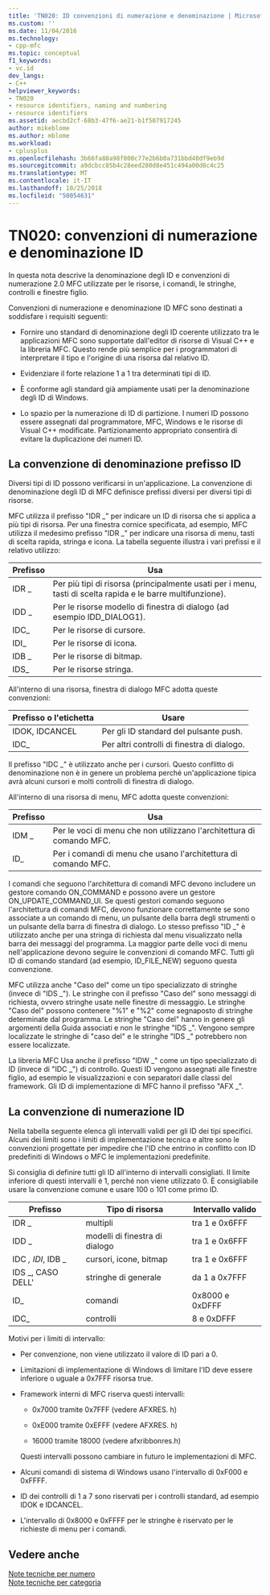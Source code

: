 ```yaml
---
title: 'TN020: ID convenzioni di numerazione e denominazione | Microsoft Docs'
ms.custom: ''
ms.date: 11/04/2016
ms.technology:
- cpp-mfc
ms.topic: conceptual
f1_keywords:
- vc.id
dev_langs:
- C++
helpviewer_keywords:
- TN020
- resource identifiers, naming and numbering
- resource identifiers
ms.assetid: aecbd2cf-68b3-47f6-ae21-b1f507917245
author: mikeblome
ms.author: mblome
ms.workload:
- cplusplus
ms.openlocfilehash: 3b66fa88a98f800c77e2b6b0a731bbd40df9eb9d
ms.sourcegitcommit: a9dcbcc85b4c28eed280d8e451c494a00d8c4c25
ms.translationtype: MT
ms.contentlocale: it-IT
ms.lasthandoff: 10/25/2018
ms.locfileid: "50054631"
---
```

# <a name="tn020-id-naming-and-numbering-conventions"></a>TN020: convenzioni di numerazione e denominazione ID

In questa nota descrive la denominazione degli ID e convenzioni di numerazione 2.0 MFC utilizzate per le risorse, i comandi, le stringhe, controlli e finestre figlio.

Convenzioni di numerazione e denominazione ID MFC sono destinati a soddisfare i requisiti seguenti:

- Fornire uno standard di denominazione degli ID coerente utilizzato tra le applicazioni MFC sono supportate dall'editor di risorse di Visual C++ e la libreria MFC. Questo rende più semplice per i programmatori di interpretare il tipo e l'origine di una risorsa dal relativo ID.

- Evidenziare il forte relazione 1 a 1 tra determinati tipi di ID.

- È conforme agli standard già ampiamente usati per la denominazione degli ID di Windows.

- Lo spazio per la numerazione di ID di partizione. I numeri ID possono essere assegnati dal programmatore, MFC, Windows e le risorse di Visual C++ modificate. Partizionamento appropriato consentirà di evitare la duplicazione dei numeri ID.

## <a name="the-id-prefix-naming-convention"></a>La convenzione di denominazione prefisso ID

Diversi tipi di ID possono verificarsi in un'applicazione. La convenzione di denominazione degli ID di MFC definisce prefissi diversi per diversi tipi di risorse.

MFC utilizza il prefisso "IDR _" per indicare un ID di risorsa che si applica a più tipi di risorsa. Per una finestra cornice specificata, ad esempio, MFC utilizza il medesimo prefisso "IDR _" per indicare una risorsa di menu, tasti di scelta rapida, stringa e icona. La tabella seguente illustra i vari prefissi e il relativo utilizzo:

|Prefisso|Usa|
|------------|---------|
|IDR _|Per più tipi di risorsa (principalmente usati per i menu, tasti di scelta rapida e le barre multifunzione).|
|IDD _|Per le risorse modello di finestra di dialogo (ad esempio IDD_DIALOG1).|
|IDC_|Per le risorse di cursore.|
|IDI_|Per le risorse di icona.|
|IDB _|Per le risorse di bitmap.|
|IDS_|Per le risorse stringa.|

All'interno di una risorsa, finestra di dialogo MFC adotta queste convenzioni:

|Prefisso o l'etichetta|Usare|
|---------------------|---------|
|IDOK, IDCANCEL|Per gli ID standard del pulsante push.|
|IDC_|Per altri controlli di finestra di dialogo.|

Il prefisso "IDC _" è utilizzato anche per i cursori. Questo conflitto di denominazione non è in genere un problema perché un'applicazione tipica avrà alcuni cursori e molti controlli di finestra di dialogo.

All'interno di una risorsa di menu, MFC adotta queste convenzioni:

|Prefisso|Usa|
|------------|---------|
|IDM _|Per le voci di menu che non utilizzano l'architettura di comando MFC.|
|ID_|Per i comandi di menu che usano l'architettura di comando MFC.|

I comandi che seguono l'architettura di comandi MFC devono includere un gestore comando ON_COMMAND e possono avere un gestore ON_UPDATE_COMMAND_UI. Se questi gestori comando seguono l'architettura di comandi MFC, devono funzionare correttamente se sono associate a un comando di menu, un pulsante della barra degli strumenti o un pulsante della barra di finestra di dialogo. Lo stesso prefisso "ID _" è utilizzato anche per una stringa di richiesta dal menu visualizzato nella barra dei messaggi del programma. La maggior parte delle voci di menu nell'applicazione devono seguire le convenzioni di comando MFC. Tutti gli ID di comando standard (ad esempio, ID_FILE_NEW) seguono questa convenzione.

MFC utilizza anche "Caso del" come un tipo specializzato di stringhe (invece di "IDS _"). Le stringhe con il prefisso "Caso del" sono messaggi di richiesta, ovvero stringhe usate nelle finestre di messaggio. Le stringhe "Caso del" possono contenere "%1" e "%2" come segnaposto di stringhe determinate dal programma. Le stringhe "Caso del" hanno in genere gli argomenti della Guida associati e non le stringhe "IDS _". Vengono sempre localizzate le stringhe di "caso del" e le stringhe "IDS _" potrebbero non essere localizzate.

La libreria MFC Usa anche il prefisso "IDW _" come un tipo specializzato di ID (invece di "IDC _") di controllo. Questi ID vengono assegnati alle finestre figlio, ad esempio le visualizzazioni e con separatori dalle classi del framework. Gli ID di implementazione di MFC hanno il prefisso "AFX _".

## <a name="the-id-numbering-convention"></a>La convenzione di numerazione ID

Nella tabella seguente elenca gli intervalli validi per gli ID dei tipi specifici. Alcuni dei limiti sono i limiti di implementazione tecnica e altre sono le convenzioni progettate per impedire che l'ID che entrino in conflitto con ID predefiniti di Windows o MFC le implementazioni predefinite.

Si consiglia di definire tutti gli ID all'interno di intervalli consigliati. Il limite inferiore di questi intervalli è 1, perché non viene utilizzato 0. È consigliabile usare la convenzione comune e usare 100 o 101 come primo ID.

|Prefisso|Tipo di risorsa|Intervallo valido|
|------------|-------------------|-----------------|
|IDR _|multipli|tra 1 e 0x6FFF|
|IDD _|modelli di finestra di dialogo|tra 1 e 0x6FFF|
|IDC _, IDI_, IDB _|cursori, icone, bitmap|tra 1 e 0x6FFF|
|IDS _, CASO DELL'|stringhe di generale|da 1 a 0x7FFF|
|ID_|comandi|0x8000 e 0xDFFF|
|IDC_|controlli|8 e 0xDFFF|

Motivi per i limiti di intervallo:

- Per convenzione, non viene utilizzato il valore di ID pari a 0.

- Limitazioni di implementazione di Windows di limitare l'ID deve essere inferiore o uguale a 0x7FFF risorsa true.

- Framework interni di MFC riserva questi intervalli:

   - 0x7000 tramite 0x7FFF (vedere AFXRES. h)

   - 0xE000 tramite 0xEFFF (vedere AFXRES. h)

   - 16000 tramite 18000 (vedere afxribbonres.h)

   Questi intervalli possono cambiare in futuro le implementazioni di MFC.

- Alcuni comandi di sistema di Windows usano l'intervallo di 0xF000 e 0xFFFF.

- ID dei controlli di 1 a 7 sono riservati per i controlli standard, ad esempio IDOK e IDCANCEL.

- L'intervallo di 0x8000 e 0xFFFF per le stringhe è riservato per le richieste di menu per i comandi.

## <a name="see-also"></a>Vedere anche

[Note tecniche per numero](../mfc/technical-notes-by-number.md)<br/>
[Note tecniche per categoria](../mfc/technical-notes-by-category.md)


